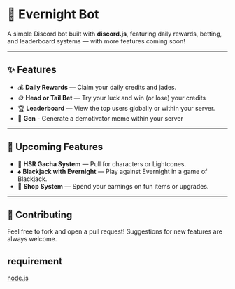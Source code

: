 # 🌙 Evernight Bot

A simple Discord bot built with **discord.js**, featuring daily rewards, betting, and leaderboard systems — with more features coming soon!

---

## ✨ Features

- 💰 **Daily Rewards** — Claim your daily credits and jades.
- 🪙 **Head or Tail Bet** — Try your luck and win (or lose) your credits
- 🏆 **Leaderboard** — View the top users globally or within your server.
- :motorized_wheelchair: **Gen** - Generate a demotivator meme within your server

---

## 🧩 Upcoming Features

- 🎲 **HSR Gacha System** — Pull for characters or Lightcones.
- ♠️ **Blackjack with Evernight** — Play against Evernight in a game of Blackjack.
- 🛒 **Shop System** — Spend your earnings on fun items or upgrades.

---

## 🤝 Contributing

Feel free to fork and open a pull request! Suggestions for new features are always welcome.

## requirement
[node.js](https://nodejs.org)



